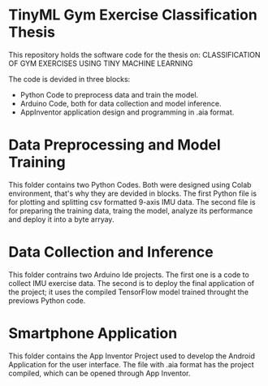 # TinyML Gym Exercise Classification Thesis

This repository holds the software code for the thesis on: CLASSIFICATION OF GYM EXERCISES USING TINY MACHINE LEARNING

The code is devided in three blocks: 
- Python Code to preprocess data and train the model.
- Arduino Code, both for data collection and model inference.
- AppInventor application design and programming in .aia format. 


# Data Preprocessing and Model Training

This folder contains two Python Codes. Both were designed using Colab environment, that's why they are devided in blocks. The first Python file is for plotting and splitting csv formatted 9-axis IMU data. The second file is for preparing the training data, traing the model, analyze its performance and deploy it into a byte arryay. 


# Data Collection and Inference

This folder contrains two Arduino Ide projects. The first one is a code to collect IMU exercise data. The second is to deploy the final application of the project; it uses the compiled TensorFlow model trained throught the previows Python code. 


# Smartphone Application

This folder contains the App Inventor Project used to develop the Android Application for the user interface. The file with .aia format has the project compiled, which can be opened through App Inventor. 
